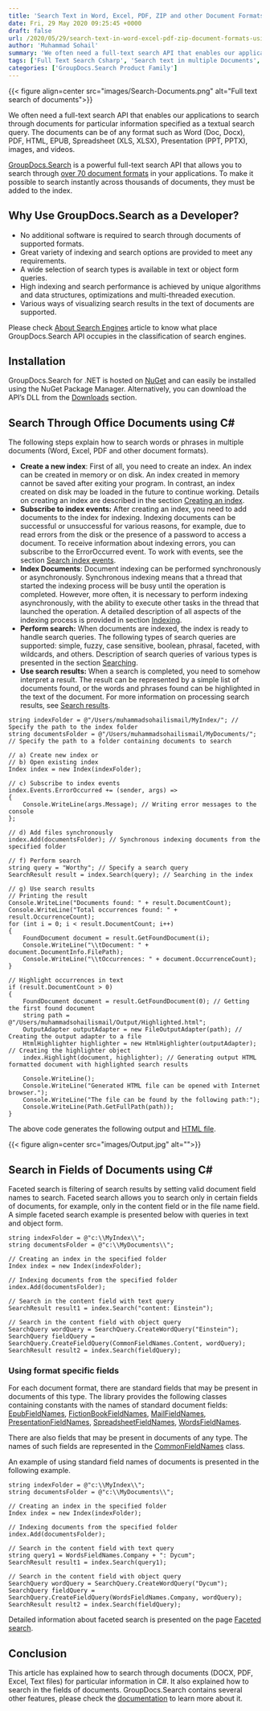 ```yaml
---
title: 'Search Text in Word, Excel, PDF, ZIP and other Document Formats using C# .NET'
date: Fri, 29 May 2020 09:25:45 +0000
draft: false
url: /2020/05/29/search-text-in-word-excel-pdf-zip-document-formats-using-csharp-net/
author: 'Muhammad Sohail'
summary: 'We often need a full-text search API that enables our applications to search through documents for particular information specified as a textual search query. The documents can be of any format such as Word (Doc, Docx), PDF, HTML, EPUB, Spreadsheet (XLS, XLSX), Presentation (PPT, PPTX), images, and videos.'
tags: ['Full Text Search Csharp', 'Search text in multiple Documents', 'Search text in PDF Document', 'Search text in Word Document']
categories: ['GroupDocs.Search Product Family']
---
```




{{< figure align=center src="images/Search-Documents.png" alt="Full text search of documents">}}


We often need a full-text search API that enables our applications to search through documents for particular information specified as a textual search query. The documents can be of any format such as Word (Doc, Docx), PDF, HTML, EPUB, Spreadsheet (XLS, XLSX), Presentation (PPT, PPTX), images, and videos.

[GroupDocs.Search][1] is a powerful full-text search API that allows you to search through [over 70 document formats][2] in your applications. To make it possible to search instantly across thousands of documents, they must be added to the index.

## Why Use GroupDocs.Search as a Developer?

*   No additional software is required to search through documents of supported formats.
*   Great variety of indexing and search options are provided to meet any requirements.
*   A wide selection of search types is available in text or object form queries.
*   High indexing and search performance is achieved by unique algorithms and data structures, optimizations and multi-threaded execution.
*   Various ways of visualizing search results in the text of documents are supported.

Please check [About Search Engines][3] article to know what place GroupDocs.Search API occupies in the classification of search engines.

## Installation

GroupDocs.Search for .NET is hosted on [NuGet][4] and can easily be installed using the NuGet Package Manager. Alternatively, you can download the API’s DLL from the [Downloads][5] section.

## Search Through Office Documents using C#

The following steps explain how to search words or phrases in multiple documents (Word, Excel, PDF and other document formats).

*   **Create a new index**: First of all, you need to create an index. An index can be created in memory or on disk. An index created in memory cannot be saved after exiting your program. In contrast, an index created on disk may be loaded in the future to continue working. Details on creating an index are described in the section [Creating an index][6].
*   **Subscribe to index events:** After creating an index, you need to add documents to the index for indexing. Indexing documents can be successful or unsuccessful for various reasons, for example, due to read errors from the disk or the presence of a password to access a document. To receive information about indexing errors, you can subscribe to the ErrorOccurred event. To work with events, see the section [Search index events][7].
*   **Index Documents**: Document indexing can be performed synchronously or asynchronously. Synchronous indexing means that a thread that started the indexing process will be busy until the operation is completed. However, more often, it is necessary to perform indexing asynchronously, with the ability to execute other tasks in the thread that launched the operation. A detailed description of all aspects of the indexing process is provided in section [Indexing][8].
*   **Perform search:** When documents are indexed, the index is ready to handle search queries. The following types of search queries are supported: simple, fuzzy, case sensitive, boolean, phrasal, faceted, with wildcards, and others. Description of search queries of various types is presented in the section [Searching][9].
*   **Use search results:** When a search is completed, you need to somehow interpret a result. The result can be represented by a simple list of documents found, or the words and phrases found can be highlighted in the text of the document. For more information on processing search results, see [Search results][10].

```
string indexFolder = @"/Users/muhammadsohailismail/MyIndex/"; // Specify the path to the index folder
string documentsFolder = @"/Users/muhammadsohailismail/MyDocuments/"; // Specify the path to a folder containing documents to search

// a) Create new index or
// b) Open existing index
Index index = new Index(indexFolder);

// c) Subscribe to index events
index.Events.ErrorOccurred += (sender, args) =>
{
    Console.WriteLine(args.Message); // Writing error messages to the console
};

// d) Add files synchronously
index.Add(documentsFolder); // Synchronous indexing documents from the specified folder

// f) Perform search
string query = "Worthy"; // Specify a search query
SearchResult result = index.Search(query); // Searching in the index

// g) Use search results
// Printing the result
Console.WriteLine("Documents found: " + result.DocumentCount);
Console.WriteLine("Total occurrences found: " + result.OccurrenceCount);
for (int i = 0; i < result.DocumentCount; i++)
{
    FoundDocument document = result.GetFoundDocument(i);
    Console.WriteLine("\\tDocument: " + document.DocumentInfo.FilePath);
    Console.WriteLine("\\tOccurrences: " + document.OccurrenceCount);
}

// Highlight occurrences in text
if (result.DocumentCount > 0)
{
    FoundDocument document = result.GetFoundDocument(0); // Getting the first found document
    string path = @"/Users/muhammadsohailismail/Output/Highlighted.html";
    OutputAdapter outputAdapter = new FileOutputAdapter(path); // Creating the output adapter to a file
    HtmlHighlighter highlighter = new HtmlHighlighter(outputAdapter); // Creating the highlighter object
    index.Highlight(document, highlighter); // Generating output HTML formatted document with highlighted search results

    Console.WriteLine();
    Console.WriteLine("Generated HTML file can be opened with Internet browser.");
    Console.WriteLine("The file can be found by the following path:");
    Console.WriteLine(Path.GetFullPath(path));
}
```

The above code generates the following output and [HTML file][11].



{{< figure align=center src="images/Output.jpg" alt="">}}


## Search in Fields of Documents using C#

Faceted search is filtering of search results by setting valid document field names to search. Faceted search allows you to search only in certain fields of documents, for example, only in the content field or in the file name field. A simple faceted search example is presented below with queries in text and object form.

```
string indexFolder = @"c:\\MyIndex\\";
string documentsFolder = @"c:\\MyDocuments\\";
 
// Creating an index in the specified folder
Index index = new Index(indexFolder);
 
// Indexing documents from the specified folder
index.Add(documentsFolder);
 
// Search in the content field with text query
SearchResult result1 = index.Search("content: Einstein");
 
// Search in the content field with object query
SearchQuery wordQuery = SearchQuery.CreateWordQuery("Einstein");
SearchQuery fieldQuery = SearchQuery.CreateFieldQuery(CommonFieldNames.Content, wordQuery);
SearchResult result2 = index.Search(fieldQuery);
```

### Using format specific fields

For each document format, there are standard fields that may be present in documents of this type. The library provides the following classes containing constants with the names of standard document fields: [EpubFieldNames][12], [FictionBookFieldNames][13], [MailFieldNames][14], [PresentationFieldNames][15], [SpreadsheetFieldNames][16], [WordsFieldNames][17].

There are also fields that may be present in documents of any type. The names of such fields are represented in the [CommonFieldNames][18] class.

An example of using standard field names of documents is presented in the following example.

```
string indexFolder = @"c:\\MyIndex\\";
string documentsFolder = @"c:\\MyDocuments\\";
 
// Creating an index in the specified folder
Index index = new Index(indexFolder);
 
// Indexing documents from the specified folder
index.Add(documentsFolder);
 
// Search in the content field with text query
string query1 = WordsFieldNames.Company + ": Dycum";
SearchResult result1 = index.Search(query1);
 
// Search in the content field with object query
SearchQuery wordQuery = SearchQuery.CreateWordQuery("Dycum");
SearchQuery fieldQuery = SearchQuery.CreateFieldQuery(WordsFieldNames.Company, wordQuery);
SearchResult result2 = index.Search(fieldQuery);
```

Detailed information about faceted search is presented on the page [Faceted search][19].

## Conclusion

This article has explained how to search through documents (DOCX, PDF, Excel, Text files) for particular information in C#. It also explained how to search in the fields of documents. GroupDocs.Search contains several other features, please check the [documentation][20] to learn more about it.







[1]: https://products.groupdocs.com/search
[2]: https://docs.groupdocs.com/display/searchnet/Supported+Document+Formats
[3]: https://docs.groupdocs.com/display/searchnet/About+Search+Engines
[4]: https://www.nuget.org/packages/GroupDocs.Search/
[5]: https://downloads.groupdocs.com/search/net
[6]: https://docs.groupdocs.com/display/searchnet/Creating+an+index
[7]: https://docs.groupdocs.com/display/searchnet/Search+index+events
[8]: https://docs.groupdocs.com/display/searchnet/Indexing
[9]: https://docs.groupdocs.com/display/searchnet/Searching
[10]: https://docs.groupdocs.com/display/searchnet/Search+results
[11]: https://www.dropbox.com/s/ioztnalgq2fjqcs/Highlighted.html?dl=0
[12]: https://apireference.groupdocs.com/net/search/groupdocs.search.options/epubfieldnames
[13]: https://apireference.groupdocs.com/net/search/groupdocs.search.options/fictionbookfieldnames
[14]: https://apireference.groupdocs.com/net/search/groupdocs.search.options/mailfieldnames
[15]: https://apireference.groupdocs.com/net/search/groupdocs.search.options/presentationfieldnames
[16]: https://apireference.groupdocs.com/net/search/groupdocs.search.options/spreadsheetfieldnames
[17]: https://apireference.groupdocs.com/net/search/groupdocs.search.options/wordsfieldnames
[18]: https://apireference.groupdocs.com/net/search/groupdocs.search.options/commonfieldnames
[19]: https://docs.groupdocs.com/display/searchnet/Faceted+search
[20]: https://docs.groupdocs.com/display/searchnet/Developer+Guide

